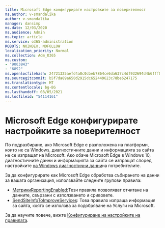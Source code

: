 ```yaml
---
title: Microsoft Edge конфигурирате настройките за поверителност
ms.author: v-smandalika
author: v-smandalika
manager: dansimp
ms.date: 12/03/2020
ms.audience: Admin
ms.topic: article
ms.service: o365-administration
ROBOTS: NOINDEX, NOFOLLOW
localization_priority: Normal
ms.collection: Adm_O365
ms.custom:
- "9003843"
- "6892"
ms.openlocfilehash: 24721325aefd4a8c0dbeb7864ce6da637c4df932694d4b6fff80cab5bb5b4319
ms.sourcegitcommit: b5f7da89a650d2915dc652449623c78be6247175
ms.translationtype: MT
ms.contentlocale: bg-BG
ms.lasthandoff: 08/05/2021
ms.locfileid: "54114161"
---
```

# <a name="microsoft-edge-configure-privacy-settings"></a>Microsoft Edge конфигурирате настройките за поверителност

По подразбиране, ако Microsoft Edge е разположена на платформи, които не са Windows, диагностичните данни и информацията за сайта не се изпращат на Microsoft. Ако обаче Microsoft Edge в Windows 10, диагностичните данни и информацията за сайта се изпращат според настройките [на Windows диагностични данни](https://docs.microsoft.com/windows/privacy/configure-windows-diagnostic-data-in-your-organization)на потребителите.

За да конфигурирате как Microsoft Edge обработва събирането на данни за вашата организация, използвайте следните групови правила:
- [МетрикиReportingEnabled:](https://docs.microsoft.com/DeployEdge/microsoft-edge-policies#metricsreportingenabled)Тези правила позволяват отчитане на данните, свързани с използването и сривовете.
- [SendSiteInfoToImproveServices](https://docs.microsoft.com/DeployEdge/microsoft-edge-policies#sendsiteinfotoimproveservices): Това правило изпраща информация за сайта, която се използва за подобряване на Услуги на Microsoft.

За да научите повече, вижте [Конфигуриране на настройките на правилата](https://docs.microsoft.com/deployedge/microsoft-edge-enterprise-privacy-settings#configure-policy-settings).